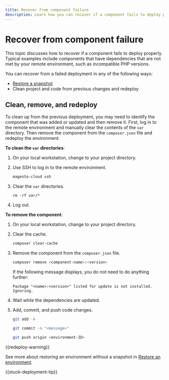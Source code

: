 ```yaml
---
title: Recover from component failure
description: Learn how you can recover if a component fails to deploy properly in Adobe Commerce on cloud infrastructure.
---
```


# Recover from component failure

This topic discusses how to recover if a component fails to deploy properly. Typical examples include components that have dependencies that are not met by your remote environment, such as incompatible PHP versions.

You can recover from a failed deployment in any of the following ways:

- [Restore a snapshot](../storage/snapshots.md#restore-a-snapshot)
- Clean project and code from previous changes and redeploy

## Clean, remove, and redeploy

To clean up from the previous deployment, you may need to identify the component that was added or updated and then remove it. First, log in to the remote environment and manually clear the contents of the `var` directory. Then remove the component from the `composer.json` file and redeploy the environment.

**To clean the `var` directories**:

1. On your local workstation, change to your project directory.

1. Use SSH to log in to the remote environment.

   ```bash
   magento-cloud ssh
   ```

1. Clear the `var` directories.

   ```shell
   rm -rf var/*
   ```

1. Log out.

**To remove the component**:

1. On your local workstation, change to your project directory.

1. Clear the cache.

   ```bash
   composer clear-cache
   ```

1. Remove the component from the `composer.json` file.

   ```bash
   composer remove <component-name>:<version>
   ```

   If the following message displays, you do not need to do anything further:

   ```terminal
   Package "<name>:<version>" listed for update is not installed. Ignoring.
   ```

1. Wait while the dependencies are updated.

1. Add, commit, and push code changes.

   ```bash
   git add -A
   ```

   ```bash
   git commit -m "<message>"
   ```

   ```bash
   git push origin <environment-ID>
   ```

{{redeploy-warning}}

See more about restoring an environment without a snapshot in [Restore an environment](../development/restore-environment.md).

{{stuck-deployment-tip}}

